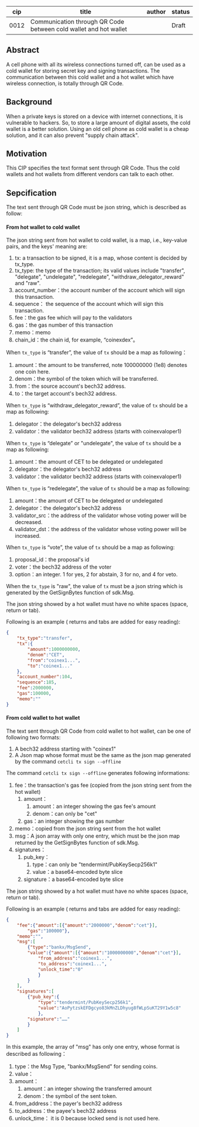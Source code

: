 
| cip  | title                                                        | author | status |
| ---- | ------------------------------------------------------------ | ------ | ------ |
| 0012 | Communication through QR Code between cold wallet and hot wallet |        | Draft  |

## Abstract

A cell phone with all its wireless connections turned off, can be used as a cold wallet for storing secret key and signing transactions. The communication between this cold wallet and a hot wallet which have wireless connection, is totally through QR Code.

## Background

When a private keys is stored on a device with internet connections, it is vulnerable to hackers. So, to store a large amount of digital assets, the cold wallet is a better solution. Using an old cell phone as cold wallet is a cheap solution, and it can also prevent "supply chain attack".

## Motivation

This CIP specifies the text format sent through QR Code. Thus the cold wallets and hot wallets from different vendors can talk to each other.

## Sepcification

The text sent through QR Code must be json string, which is described as follow:

#### From hot wallet to cold wallet

The json string sent from hot wallet to cold wallet, is a map, i.e., key-value pairs, and the keys' meaning are:

1. tx: a transaction to be signed, it is a map, whose content is decided by tx_type.
2. tx_type: the type of the transaction; its valid values include "transfer", "delegate", "undelegate", "redelegate", "withdraw_delegator_reward" and "raw".
3. account_number：the account number of the account which will sign this transaction. 
4. sequence： the sequence of the account which will sign this transaction. 
5. fee：the gas fee which will pay to the validators
6. gas：the gas number of this transaction
7. memo：memo
8. chain_id：the chain id, for example, “coinexdex”。

When `tx_type` is “transfer”, the value of `tx` should be a map as following：

1. amount：the amount to be transferred,  note 100000000 (1e8) denotes one coin here.
2. denom：the symbol of the token which will be transferred.
3. from：the source account's bech32 address.
4. to：the target account's bech32 address.

When `tx_type` is “withdraw_delegator_reward”, the value of `tx` should be a map as following:

1. delegator：the delegator's bech32 address
2. validator：the validator bech32 address (starts with coinexvaloper1)

When `tx_type` is “delegate” or "undelegate", the value of `tx` should be a map as following:

1. amount：the amount of CET to be delegated or undelegated
2. delegator：the delegator's bech32 address
3. validator：the validator bech32 address (starts with coinexvaloper1)

When `tx_type` is “redelegate”, the value of `tx` should be a map as following:

1. amount：the amount of CET to be delegated or undelegated
2. delegator：the delegator's bech32 address
3. validator_src：the address of the validator whose voting power will be decreased.
4. validator_dst：the address of the validator whose voting power will be increased.

When `tx_type` is “vote”, the value of `tx` should be a map as following:

1. proposal_id：the proposal's id
2. voter：the bech32 address of the voter
3. option：an integer. 1 for yes, 2 for abstain, 3 for no, and 4 for veto.

When the `tx_type` is "raw", the value of `tx` must be a json string which is generated by the GetSignBytes function of sdk.Msg.

The json string showed by a hot wallet must have no white spaces (space, return or tab).

Following is an example ( returns and tabs are added for easy reading):

```json
{
	"tx_type":"transfer",
	"tx":{
		"amount":1000000000,
		"denom":"CET",
		"from":"coinex1...",
		"to":"coinex1..."
	},
	"account_number":104,
	"sequence":185,
	"fee":2000000,
	"gas":100000,
	"memo":""
}
```

#### From cold wallet to hot wallet

The text sent through QR Code from cold wallet to hot wallet, can be one of following two formats:

1. A bech32 address starting with "coinex1"
2. A Json map whose format must be the same as the json map generated by the command `cetcli tx sign --offline`

The command `cetcli tx sign --offline` generates following informations:

1. fee：the transaction's gas fee (copied from the json string sent from the hot wallet)
	1. amount：
		1. amount：an integer showing the gas fee's amount
		2. denom：can only be "cet"
	2. gas：an integer showing the gas number
2. memo：copied from the json string sent from the hot wallet
3. msg：A json array with only one entry, which must be the json map returned by the GetSignBytes function of sdk.Msg.
4. signatures：
	1. pub_key：
		1. type：can only be "tendermint/PubKeySecp256k1"
		2. value：a base64-encoded byte slice
	2. signature：a base64-encoded byte slice

The json string showed by a hot wallet must have no white spaces (space, return or tab).

Following is an example ( returns and tabs are added for easy reading):


```json
{
	"fee":{"amount":[{"amount":"2000000","denom":"cet"}],
		"gas":"100000"},
	"memo":"",
	"msg":[
		{"type":"bankx/MsgSend",
		"value":{"amount":[{"amount":"1000000000","denom":"cet"}],
			"from_address":"coinex1...",
			"to_address":"coinex1...",
			"unlock_time":"0"
			}
		}
	],
	"signatures":[
		{"pub_key":{
			"type":"tendermint/PubKeySecp256k1",
			"value":"AoPytzskEFDgcyo83kMnZLDhyug8fWLpSuKT29Y1w5c8"
			},
		"signature":"……"
		}
	]
}
```

In this example, the array of "msg" has only one entry, whose format is described as following：

1. type：the Msg Type, "bankx/MsgSend" for sending coins.
2. value：
  1. amount：
     1. amount：an integer showing the transferred amount
     2. denom：the symbol of the sent token.
  2. from_address：the payer's bech32 address
  3. to_address：the payee's bech32 address
  4. unlock_time： it is 0 because locked send is not used here.

